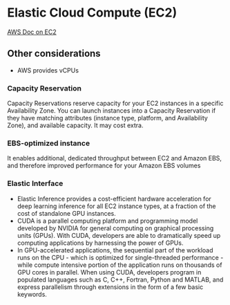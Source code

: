 # Elastic Cloud Compute (EC2)

[AWS Doc on EC2](https://docs.aws.amazon.com/AWSEC2/latest/UserGuide/concepts.html)

## Other considerations
* AWS provides vCPUs

### Capacity Reservation
Capacity Reservations reserve capacity for your EC2 instances in a specific Availability Zone. You can launch instances into a Capacity Reservation if they have matching attributes (instance type, platform, and Availability Zone), and available capacity. It may cost extra.

### EBS-optimized instance
It enables additional, dedicated throughput between EC2 and Amazon EBS, and therefore improved performance for your Amazon EBS volumes

### Elastic Interface
* Elastic Inference provides a cost-efficient hardware acceleration for deep learning inference for all EC2 instance types, at a fraction of the cost of standalone GPU instances.
* CUDA is a parallel computing platform and programming model developed by NVIDIA for general computing on graphical processing units (GPUs). With CUDA, developers are able to dramatically speed up computing applications by harnessing the power of GPUs.
* In GPU-accelerated applications, the sequential part of the workload runs on the CPU - which is optimized for single-threaded performance - while compute intensive portion of the application runs on thousands of GPU cores in parallel. When using CUDA, developers program in populated languages such as C, C++, Fortran, Python and MATLAB, and express parallelism through extensions in the form of a few basic keywords.